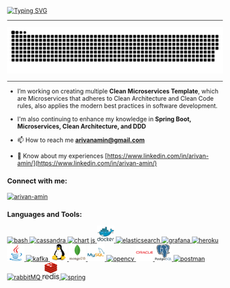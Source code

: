 [![Typing SVG](https://readme-typing-svg.demolab.com?font=Fira+Code&duration=1750&pause=500&multiline=true&width=435&lines=I'm+Arivan+Amin;A+Java+Back-End+Developer)](https://git.io/typing-svg)

<hr>

![github-contribution-grid-snake](https://raw.githubusercontent.com/arivan-amin/arivan-amin/refs/heads/main/github-user-contribution.svg)

<hr>

- I’m working on creating multiple **Clean Microservices Template**, which are Microservices that
  adheres to Clean Architecture and Clean Code rules, also applies the modern best practices in
  software development.

- I'm also continuing to enhance my knowledge in **Spring Boot, Microservices, Clean
  Architecture, and DDD**

- 📫 How to reach me **arivanamin@gmail.com**

- 📄 Know about my
  experiences [https://www.linkedin.com/in/arivan-amin/](https://www.linkedin.com/in/arivan-amin/)

<h3>Connect with me:</h3>
<p>
<a href="https://linkedin.com/in/arivan-amin" target="blank"><img align="center" src="https://raw.githubusercontent.com/rahuldkjain/github-profile-readme-generator/master/src/images/icons/Social/linked-in-alt.svg" alt="arivan-amin" height="30" width="40" /></a>
</p>

<h3>Languages and Tools:</h3>
<p> 
<a href="https://www.gnu.org/software/bash/" target="_blank" rel="noreferrer"> 
<img src="https://www.vectorlogo.zone/logos/gnu_bash/gnu_bash-icon.svg" alt="bash" width="40" height="40"/> 
</a>

<a href="https://cassandra.apache.org/" target="_blank" rel="noreferrer"> 
<img src="https://www.vectorlogo.zone/logos/apache_cassandra/apache_cassandra-icon.svg" alt="cassandra" width="40" height="40"/> 
</a>

<a href="https://www.chartjs.org" target="_blank" rel="noreferrer"> 
<img src="https://www.chartjs.org/media/logo-title.svg" alt="chart js" width="40" height="40"/> 
</a>

<a href="https://www.docker.com/" target="_blank" rel="noreferrer"> 
<img src="https://raw.githubusercontent.com/devicons/devicon/master/icons/docker/docker-original-wordmark.svg" alt="docker" width="40" height="40"/> 
</a>

<a href="https://www.elastic.co" target="_blank" rel="noreferrer"> 
<img src="https://www.vectorlogo.zone/logos/elastic/elastic-icon.svg" alt="elasticsearch" width="40" height="40"/> 
</a>

<a href="https://grafana.com" target="_blank" rel="noreferrer"> 
<img src="https://www.vectorlogo.zone/logos/grafana/grafana-icon.svg" alt="grafana" width="40" height="40"/> 
</a>

<a href="https://heroku.com" target="_blank" rel="noreferrer"> 
<img src="https://www.vectorlogo.zone/logos/heroku/heroku-icon.svg" alt="heroku" width="40" height="40"/> 
</a>

<a href="https://www.java.com" target="_blank" rel="noreferrer"> 
<img src="https://raw.githubusercontent.com/devicons/devicon/master/icons/java/java-original.svg" alt="java" width="40" height="40"/> 
</a>

<a href="https://kafka.apache.org/" target="_blank" rel="noreferrer"> 
<img src="https://www.vectorlogo.zone/logos/apache_kafka/apache_kafka-icon.svg" alt="kafka" width="40" height="40"/> 
</a>

<a href="https://www.linux.org/" target="_blank" rel="noreferrer"> 
<img src="https://raw.githubusercontent.com/devicons/devicon/master/icons/linux/linux-original.svg" alt="linux" width="40" height="40"/> 
</a>

<a href="https://www.mongodb.com/" target="_blank" rel="noreferrer"> 
<img src="https://raw.githubusercontent.com/devicons/devicon/master/icons/mongodb/mongodb-original-wordmark.svg" alt="mongodb" width="40" height="40"/> 
</a>

<a href="https://www.mysql.com/" target="_blank" rel="noreferrer"> 
<img src="https://raw.githubusercontent.com/devicons/devicon/master/icons/mysql/mysql-original-wordmark.svg" alt="mysql" width="40" height="40"/> 
</a>

<a href="https://opencv.org/" target="_blank" rel="noreferrer"> 
<img src="https://www.vectorlogo.zone/logos/opencv/opencv-icon.svg" alt="opencv" width="40" height="40"/> 
</a>

<a href="https://www.oracle.com/" target="_blank" rel="noreferrer"> 
<img src="https://raw.githubusercontent.com/devicons/devicon/master/icons/oracle/oracle-original.svg" alt="oracle" width="40" height="40"/> 
</a>

<a href="https://www.postgresql.org" target="_blank" rel="noreferrer"> 
<img src="https://raw.githubusercontent.com/devicons/devicon/master/icons/postgresql/postgresql-original-wordmark.svg" alt="postgresql" width="40" height="40"/> 
</a>

<a href="https://postman.com" target="_blank" rel="noreferrer"> 
<img src="https://www.vectorlogo.zone/logos/getpostman/getpostman-icon.svg" alt="postman" width="40" height="40"/> 
</a>

<a href="https://www.rabbitmq.com" target="_blank" rel="noreferrer"> 
<img src="https://www.vectorlogo.zone/logos/rabbitmq/rabbitmq-icon.svg" alt="rabbitMQ" width="40" height="40"/> 
</a>

<a href="https://redis.io" target="_blank" rel="noreferrer"> 
<img src="https://raw.githubusercontent.com/devicons/devicon/master/icons/redis/redis-original-wordmark.svg" alt="redis" width="40" height="40"/> 
</a>

<a href="https://spring.io/" target="_blank" rel="noreferrer"> 
<img src="https://www.vectorlogo.zone/logos/springio/springio-icon.svg" alt="spring" width="40" height="40"/> 
</a>

</p>

